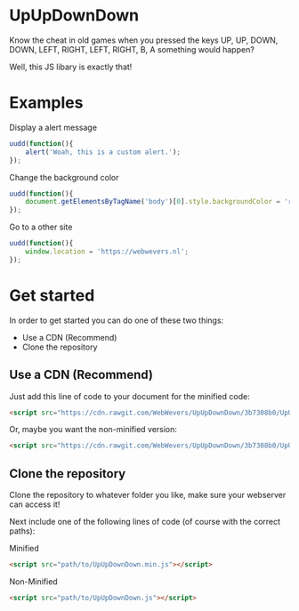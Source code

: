 # UpUpDownDown

Know the cheat in old games when you pressed the keys UP, UP, DOWN, DOWN, LEFT, RIGHT, LEFT, RIGHT, B, A something would happen?

Well, this JS libary is exactly that!

# Examples

Display a alert message

```javascript
uudd(function(){
    alert('Woah, this is a custom alert.');
});
```

Change the background color

```javascript
uudd(function(){
    document.getElementsByTagName('body')[0].style.backgroundColor = 'red';
});
```

Go to a other site

```javascript
uudd(function(){
    window.location = 'https://webwevers.nl';
});
```

# Get started

In order to get started you can do one of these two things:

- Use a CDN (Recommend)
- Clone the repository

## Use a CDN (Recommend)

Just add this line of code to your document for the minified code:
```html
<script src="https://cdn.rawgit.com/WebWevers/UpUpDownDown/3b7308b0/UpUpDownDown.min.js"></script>
```
Or, maybe you want the non-minified version:
```html
<script src="https://cdn.rawgit.com/WebWevers/UpUpDownDown/3b7308b0/UpUpDownDown.js"></script>
```

## Clone the repository

Clone the repository to whatever folder you like, make sure your webserver can access it!

Next include one of the following lines of code (of course with the correct paths):

Minified
```html
<script src="path/to/UpUpDownDown.min.js"></script>
```

Non-Minified
```html
<script src="path/to/UpUpDownDown.js"></script>
```
